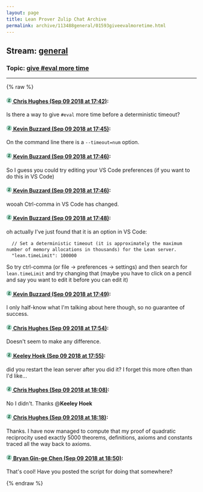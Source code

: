```yaml
---
layout: page
title: Lean Prover Zulip Chat Archive 
permalink: archive/113488general/01593giveevalmoretime.html
---
```


## Stream: [general](index.html)
### Topic: [give #eval more time](01593giveevalmoretime.html)

---


{% raw %}
#### [![Click to go to Zulip](../../assets/img/zulip2.png) Chris Hughes (Sep 09 2018 at 17:42)](https://leanprover.zulipchat.com/#narrow/stream/113488-general/topic/give%20%23eval%20more%20time/near/133615259):
Is there a way to give `#eval` more time before a deterministic timeout?

#### [![Click to go to Zulip](../../assets/img/zulip2.png) Kevin Buzzard (Sep 09 2018 at 17:45)](https://leanprover.zulipchat.com/#narrow/stream/113488-general/topic/give%20%23eval%20more%20time/near/133615377):
On the command line there is a `--timeout=num` option.

#### [![Click to go to Zulip](../../assets/img/zulip2.png) Kevin Buzzard (Sep 09 2018 at 17:46)](https://leanprover.zulipchat.com/#narrow/stream/113488-general/topic/give%20%23eval%20more%20time/near/133615398):
So I guess you could try editing your VS Code preferences (if you want to do this in VS Code)

#### [![Click to go to Zulip](../../assets/img/zulip2.png) Kevin Buzzard (Sep 09 2018 at 17:46)](https://leanprover.zulipchat.com/#narrow/stream/113488-general/topic/give%20%23eval%20more%20time/near/133615458):
wooah Ctrl-comma in VS Code has changed.

#### [![Click to go to Zulip](../../assets/img/zulip2.png) Kevin Buzzard (Sep 09 2018 at 17:48)](https://leanprover.zulipchat.com/#narrow/stream/113488-general/topic/give%20%23eval%20more%20time/near/133615530):
oh actually I've just found that it is an option in VS Code: 

```
  // Set a deterministic timeout (it is approximately the maximum number of memory allocations in thousands) for the Lean server.
  "lean.timeLimit": 100000
```

So try ctrl-comma (or file -> preferences -> settings) and then search for `lean.timeLimit` and try changing that (maybe you have to click on a pencil and say you want to edit it before you can edit it)

#### [![Click to go to Zulip](../../assets/img/zulip2.png) Kevin Buzzard (Sep 09 2018 at 17:49)](https://leanprover.zulipchat.com/#narrow/stream/113488-general/topic/give%20%23eval%20more%20time/near/133615544):
I only half-know what I'm talking about here though, so no guarantee of success.

#### [![Click to go to Zulip](../../assets/img/zulip2.png) Chris Hughes (Sep 09 2018 at 17:54)](https://leanprover.zulipchat.com/#narrow/stream/113488-general/topic/give%20%23eval%20more%20time/near/133615727):
Doesn't seem to make any difference.

#### [![Click to go to Zulip](../../assets/img/zulip2.png) Keeley Hoek (Sep 09 2018 at 17:55)](https://leanprover.zulipchat.com/#narrow/stream/113488-general/topic/give%20%23eval%20more%20time/near/133615731):
did you restart the lean server after you did it? I forget this more often than I'd like...

#### [![Click to go to Zulip](../../assets/img/zulip2.png) Chris Hughes (Sep 09 2018 at 18:08)](https://leanprover.zulipchat.com/#narrow/stream/113488-general/topic/give%20%23eval%20more%20time/near/133616137):
No I didn't. Thanks @**Keeley Hoek**

#### [![Click to go to Zulip](../../assets/img/zulip2.png) Chris Hughes (Sep 09 2018 at 18:18)](https://leanprover.zulipchat.com/#narrow/stream/113488-general/topic/give%20%23eval%20more%20time/near/133616412):
Thanks. I have now managed to compute that my proof of quadratic reciprocity used exactly 5000 theorems, definitions, axioms and constants traced all the way back to axioms.

#### [![Click to go to Zulip](../../assets/img/zulip2.png) Bryan Gin-ge Chen (Sep 09 2018 at 18:50)](https://leanprover.zulipchat.com/#narrow/stream/113488-general/topic/give%20%23eval%20more%20time/near/133617608):
That's cool! Have you posted the script for doing that somewhere?


{% endraw %}
